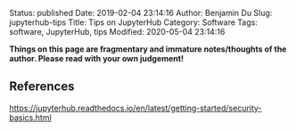 Status: published
Date: 2019-02-04 23:14:16
Author: Benjamin Du
Slug: jupyterhub-tips
Title: Tips on JupyterHub
Category: Software
Tags: software, JupyterHub, tips
Modified: 2020-05-04 23:14:16

**Things on this page are fragmentary and immature notes/thoughts of the author. Please read with your own judgement!**

## References

https://jupyterhub.readthedocs.io/en/latest/getting-started/security-basics.html